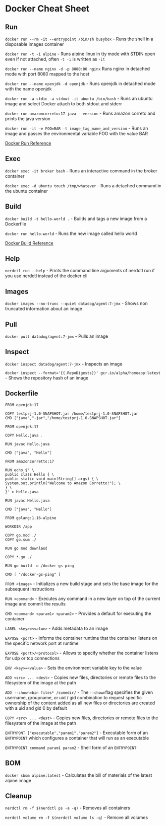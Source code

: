 # Docker Cheat Sheet

## Run

`docker run --rm -it --entrypoint /bin/sh busybox` - Runs the shell in a disposable images container  

`docker run -t -i alpine` - Runs alpine linux in tty mode with STDIN open even if not attached, often `-t -i` is written as `-it`

`docker run --name nginx -d -p 8080:80 nginx` Runs nginx in detached mode with port 8080 mapped to the host

`docker run --name openjdk -d openjdk` - Runs openjdk in detached mode with the name openjdk

`docker run -a stdin -a stdout -it ubuntu /bin/bash` - Runs an ubuntu image and select Docker attach to both stdout and stderr

`docker run amazoncorreto:17 java --version` - Runs amazon correto and prints the java version

`docker run -it -e FOO=BAR -t image_tag_name_and_version` - Runs an image and passes the environmental variable FOO with the value BAR

[Docker Run Reference](https://docs.docker.com/engine/reference/run/)

## Exec

`docker exec -it broker bash` - Runs an interactive command in the broker container

`docker exec -d ubuntu touch /tmp/whatever` - Runs a detached command in the ubuntu container

## Build

`docker build -t hello-world .` - Builds and tags a new image from a Dockerfile

`docker run hello-world` - Runs the new image called hello world

[Docker Build Reference](https://docs.docker.com/engine/reference/commandline/build/)
 
## Help

`nerdctl run --help` - Prints the command line arguments of nerdctl run if you use nerdctl instead of the docker cli

## Images

`docker images --no-trunc --quiet datadog/agent:7-jmx` - Shows non truncated information about an image

## Pull

`docker pull datadog/agent:7-jmx` - Pulls an image

## Inspect

`docker inspect datadog/agent:7-jmx` - Inspects an image

`docker inspect --format='{{.RepoDigests}}' gcr.io/alpha/homeapp:latest` - Shows the repository hash of an image

## Dockerfile

```
FROM openjdk:17

COPY testprj-1.0-SNAPSHOT.jar /home/testprj-1.0-SNAPSHOT.jar
CMD ["java","-jar","/home/testprj-1.0-SNAPSHOT.jar"]
```

```
FROM openjdk:17

COPY Hello.java .

RUN javac Hello.java

CMD ["java", "Hello"]
```

```
FROM amazoncorretto:17

RUN echo $' \
public class Hello { \
public static void main(String[] args) { \
System.out.println("Welcome to Amazon Corretto!"); \
} \
}' > Hello.java

RUN javac Hello.java

CMD ["java", "Hello"] 
```

```
FROM golang:1.16-alpine

WORKDIR /app

COPY go.mod ./
COPY go.sum ./

RUN go mod downlaod

COPY *.go ./

RUN go build -o /docker-gs-ping

CMD [ "/docker-gs-ping" ]
```

`FROM <image>` - Initializes a new build stage and sets the base image for the subsequent instructions

`RUN <command>` - Executes any command in a new layer on top of the current image and commit the results

`CMD <command> <param1> <param2>` - Provides a default for executing the container

`LABEL <key>=<value>` - Adds metadata to an image

`EXPOSE <port>` - Informs the container runtime that the container listens on the specific network port at runtime

`EXPOSE <port>/<protocol>` - Allows to specify whether the container listens for udp or tcp connections

`ENV <key>=<value>` - Sets the environment variable key to the value <value>

`ADD <src> ... <dest>` - Copies new files, directories or remote files to the filesystem of the image at the path <dest>

`ADD --chown=bin files* /somedir/` - The `--chown`flag specifies the given username, groupname, or uid / gid combination to request specific ownership of the content added as all new files or directories are created with a uid and gid 0 by default

`COPY <src> ... <dest>` - Copies new files, directories or remote files to the filesystem of the image at the path <dest>

`ENTRYPONT ["executable","param1","param2"]` - Executable form of an `ENTRYPOINT` which configures a container that will run as an executable

`ENTRYPOINT command param1 param2` - Shell form of an `ENTRYPOINT`

## BOM

`docker sbom alpine:latest` - Calculates the bill of materials of the latest alpine image

## Cleanup

`nerdctl rm -f $(nerdctl ps -a -q)` - Removes all containers

`nerdctl volume rm -f $(nerdctl volume ls -q)` - Remove all volumes
